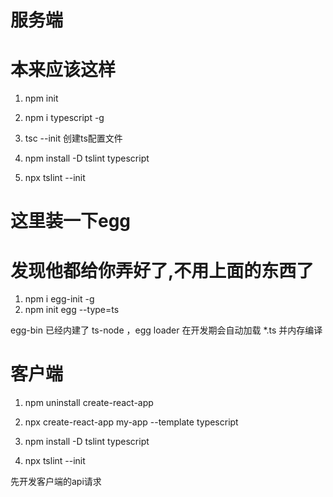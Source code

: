 # 服务端
# 本来应该这样
1. npm init

2. npm i typescript -g

3. tsc --init  创建ts配置文件

4. npm install -D tslint typescript
5. npx tslint --init

# 这里装一下egg
# 发现他都给你弄好了,不用上面的东西了
1. npm i egg-init -g
2. npm init egg --type=ts

egg-bin 已经内建了 ts-node ，egg loader 在开发期会自动加载 *.ts 并内存编译


# 客户端
1. npm uninstall create-react-app

2. npx create-react-app my-app --template typescript

3. npm install -D tslint typescript

4. npx tslint --init

先开发客户端的api请求

